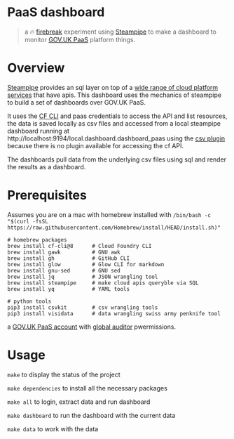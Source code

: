 # PaaS dashboard

> a 🔥 [firebreak](https://insidegovuk.blog.gov.uk/2018/05/03/firebreaks-on-gov-uk/) experiment using [Steampipe](https://steampipe.io/) to make a dashboard to monitor [GOV.UK PaaS](https://cloud.service.gov.uk) platform things.

# Overview

[Steampipe](https://steampipe.io) provides an sql layer on top of a [wide range of cloud platform services](https://hub.steampipe.io/plugins) that have apis. 
This dashboard uses the mechanics of steampipe to build a set of dashboards over GOV.UK PaaS.

It uses the [CF CLI](https://github.com/cloudfoundry/cli) and paas credentials to access the API and list resources, 
the data is saved locally as csv files and accessed from a local steampipe dashboard running at http://localhost:9194/local.dashboard.dashboard_paas
using the [csv plugin](https://hub.steampipe.io/plugins/turbot/csv) because there is no
plugin available for accessing the cf API.

The dashboards pull data from the underlying csv files using sql and render the results as a dashboard.

# Prerequisites

Assumes you are on a mac with homebrew installed with `/bin/bash -c "$(curl -fsSL https://raw.githubusercontent.com/Homebrew/install/HEAD/install.sh)"`

```
# homebrew packages
brew install cf-cli@8      # Cloud Foundry CLI
brew install gawk          # GNU awk
brew install gh            # GitHub CLI
brew install glow          # Glow CLI for markdown 
brew install gnu-sed       # GNU sed
brew install jq            # JSON wrangling tool
brew install steampipe     # make cloud apis queryble via SQL 
brew install yq            # YAML tools

# python tools
pip3 install csvkit        # csv wrangling tools
pip3 install visidata      # data wrangling swiss army penknife tool
```

a [GOV.UK PaaS account](https://cloud.service.gov.uk) with [global auditor](https://docs.cloudfoundry.org/concepts/roles.html#permissions) pwermissions.

# Usage

`make` to display the status of the project

`make dependencies` to install all the necessary packages

`make all` to login, extract data and run dashboard

`make dashboard` to run the dashboard with the current data

`make data` to work with the data



